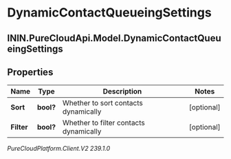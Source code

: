 # DynamicContactQueueingSettings

## ININ.PureCloudApi.Model.DynamicContactQueueingSettings

## Properties

|Name | Type | Description | Notes|
|------------ | ------------- | ------------- | -------------|
| **Sort** | **bool?** | Whether to sort contacts dynamically | [optional] |
| **Filter** | **bool?** | Whether to filter contacts dynamically | [optional] |



_PureCloudPlatform.Client.V2 239.1.0_
